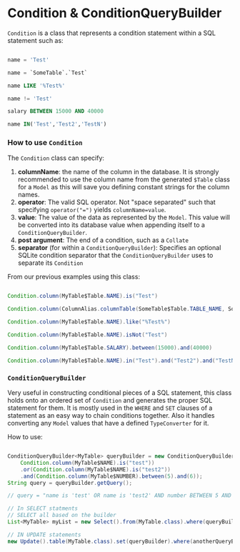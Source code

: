 # Condition & ConditionQueryBuilder

```Condition``` is a class that represents a condition statement within a SQL statement such as:

```sql

name = 'Test'

name = `SomeTable`.`Test`

name LIKE '%Test%'

name != 'Test'

salary BETWEEN 15000 AND 40000

name IN('Test','Test2','TestN')

```

### How to use ```Condition```

The ```Condition``` class can specify:
  1. **columnName**: the name of the column in the database. It is strongly recommended to use the
  column name from the generated ```$Table``` class for a ```Model``` as this will save you defining constant strings for the column names.
  2. **operator**: The valid SQL operator. Not "space separated" such that specifying ```operator("=")``` yields ```columnName=value```.
  3. **value**: The value of the data as represented by the ```Model```. This value will be converted into its database value when appending itself to a ```ConditionQueryBuilder```.
  4. **post argument**: The end of a condition, such as a ```Collate```
  5. **separator** (for within a ```ConditionQueryBuilder```): Specifies an optional SQLite condition separator that the ```ConditionQueryBuilder``` uses to separate its ```Condition```

From our previous examples using this class:

```java

Condition.column(MyTable$Table.NAME).is("Test")

Condition.column(ColumnAlias.columnTable(SomeTable$Table.TABLE_NAME, SomeTable$Table.TEST))

Condition.column(MyTable$Table.NAME).like("%Test%")

Condition.column(MyTable$Table.NAME).isNot("Test")

Condition.column(MyTable$Table.SALARY).between(15000).and(40000)

Condition.column(MyTable$Table.NAME).in("Test").and("Test2").and("TestN")

```

### ```ConditionQueryBuilder```

Very useful in constructing conditional pieces of a SQL statement, this class holds onto an ordered set of ```Condition``` and generates the proper SQL statement for them. It is mostly used in the ```WHERE``` and ```SET``` clauses of a statement as an easy way to chain conditions together. Also it handles converting any ```Model``` values that have a defined ```TypeConverter``` for it.

How to use:


```java

ConditionQueryBuilder<MyTable> queryBuilder = new ConditionQueryBuilder<MyTable>(MyTable.class,
    Condition.column(MyTable$NAME).is("test"))
    .or(Condition.column(MyTable$NAME).is("test2"))
    .and(Condition.column(MyTable$NUMBER).between(5).and(6));
String query = queryBuilder.getQuery();

// query = "name is 'test' OR name is 'test2' AND number BETWEEN 5 AND 6"

// In SELECT statments
// SELECT all based on the builder
List<MyTable> myList = new Select().from(MyTable.class).where(queryBuilder).queryList();

// IN UPDATE statements
new Update().table(MyTable.class).set(queryBuilder).where(anotherQueryBuilder).query();

```
